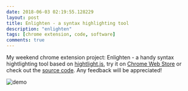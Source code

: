 ```yaml
---
date: 2018-06-03 02:19:55.128229
layout: post
title: Enlighten - a syntax highlighting tool
description: "enlighten"
tags: [chrome extension, code, software]
comments: true
---
```


My weekend chrome extension project: Enlighten - a handy syntax hightlighting tool based on [hightlight.js](https://highlightjs.org/), try it on [Chrome Web Store](https://chrome.google.com/webstore/detail/enlighten/hlpllmligngglomjigiabgocblodhmof) or check out the [source code](https://github.com/seanschang/Enlighten). Any feedback will be appreciated!

![demo](https://user-images.githubusercontent.com/5177427/41551190-2729f3ec-72f9-11e8-952d-b336d0fed0a4.png)
